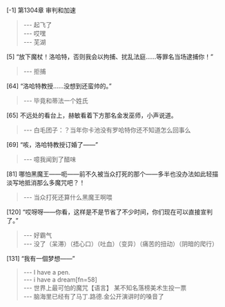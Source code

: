 
[-1] 第1304章 审判和加速
>--- 起飞了<br>
>--- 哎嘿<br>
>--- 芜湖<br>

[5] “放下魔杖！洛哈特，否则我会以拘捕、扰乱法庭……等罪名当场逮捕你！”
>--- 拒捕<br>

[64] “洛哈特教授……没想到还蛮帅的。”
>--- 毕竟和蒂法一个姓氏<br>

[65] 不远处的看台上，赫敏看着下方那名金发巫师，小声说道。
>--- 白毛团子：？当年你卡池没有罗哈特你还不知道怎么回事么<br>

[69] “咳，洛哈特教授订婚了——”
>--- 噫我闻到了醋味<br>

[81] 哪怕黑魔王——呃——前不久被当众打死的那个——多半也没办法如此轻描淡写地抵消那么多魔咒吧？！
>--- 当众打死还算什么黑魔王啊喂<br>

[120] “哎呀呀——你看，这样是不是节省了不少时间，你们现在可以直接宣判了。”
>--- 好霸气<br>
>--- 没了（呆滞）（捂心口）（吐血）（变异）（痛苦的扭动）（阴暗的爬行）<br>

[131] “我有一個梦想——”
>--- I have a pen.<br>
>--- i have a dream[fn=58]<br>
>--- 世界上最可怕的魔咒【语言】
某不知名落榜美术生投一票<br>
>--- 脑海里已经有了马丁.路德.金公开演讲时的嗓音了<br>
